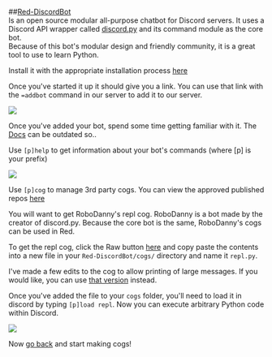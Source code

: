 ##[Red-DiscordBot](https://github.com/Twentysix26/Red-DiscordBot)  
Is an open source modular all-purpose chatbot for Discord servers. It uses a Discord API wrapper called [discord.py](https://github.com/Rapptz/discord.py) and its command module as the core bot.  
Because of this bot's modular design and friendly community, it is a great tool to use to learn Python.

Install it with the appropriate installation process [here](https://twentysix26.github.io/Red-Docs/)

Once you've started it up it should give you a link. 
You can use that link with the `=addbot` command in our server to add it to our server.  

![](https://cdn.discordapp.com/attachments/206326891752325122/220085257553182720/addbot.gif)

Once you've added your bot, spend some time getting familiar with it. The [Docs](https://twentysix26.github.io/Red-Docs/) can be outdated so..  

Use `[p]help` to get information about your bot's commands (where [p] is your prefix)

![](https://cdn.discordapp.com/attachments/206326891752325122/220086640763338752/help.gif)

Use `[p]cog` to manage 3rd party cogs. You can view the approved published repos [here](https://twentysix26.github.io/Red-Docs/red_cog_approved_repos/)

You will want to get RoboDanny's repl cog. RoboDanny is a bot made by the creator of discord.py. Because the core bot is the same, RoboDanny's cogs can be used in Red.

To get the repl cog, click the Raw button [here](https://github.com/Rapptz/RoboDanny/blob/master/cogs/repl.py) and copy paste the contents into a new file in your `Red-DiscordBot/cogs/` directory and name it `repl.py`.

I've made a few edits to the cog to allow printing of large messages. If you would like, you can use [that version](https://gist.github.com/Chovin/6445540e61d640545f11d087c480ad2b) instead.  

Once you've added the file to your `cogs` folder, you'll need to load it in discord by typing `[p]load repl`. Now you can execute arbitrary Python code within Discord.  

![](https://cdn.discordapp.com/attachments/206326891752325122/220095271831339008/repl.gif)

Now [go back](README.md) and start making cogs! 

